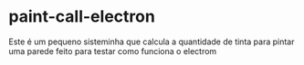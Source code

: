 # paint-call-electron

Este é um pequeno sisteminha que calcula a quantidade de tinta para pintar uma parede  feito para testar como funciona o electrom
